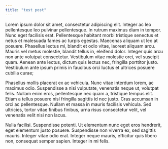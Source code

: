 ```yaml
---
title: "test post"
---
```


 Lorem ipsum dolor sit amet, consectetur adipiscing elit. Integer ac leo pellentesque leo pulvinar pellentesque. In rutrum maximus diam in tempor. Nunc eget facilisis erat. Pellentesque habitant morbi tristique senectus et netus et malesuada fames ac turpis egestas. Maecenas aliquam ut leo at posuere. Phasellus lectus mi, blandit et odio vitae, laoreet aliquam arcu. Mauris vel metus molestie, blandit tellus in, eleifend dolor. Integer quis arcu non ante volutpat consectetur. Vestibulum vitae molestie orci, vel suscipit quam. Aenean ante lectus, dictum quis lectus nec, fringilla porttitor justo. Vestibulum ante ipsum primis in faucibus orci luctus et ultrices posuere cubilia curae;

Phasellus mollis placerat ex ac vehicula. Nunc vitae interdum lorem, ac maximus odio. Suspendisse a nisi vulputate, venenatis neque ut, volutpat felis. Nullam enim eros, pellentesque nec quam a, tristique tempus elit. Etiam a tellus posuere nisl fringilla sagittis id nec justo. Cras accumsan in orci ac pellentesque. Nullam et massa in mauris facilisis vehicula. Sed ultricies, tortor vitae finibus finibus, urna risus consectetur velit, vel venenatis velit nisi non lacus.

Nulla facilisi. Suspendisse potenti. Ut elementum nunc eget eros hendrerit, eget elementum justo posuere. Suspendisse non viverra ex, sed sagittis mauris. Integer vitae odio erat. Integer neque mauris, efficitur quis libero non, consequat semper sapien. Integer in mi felis.

